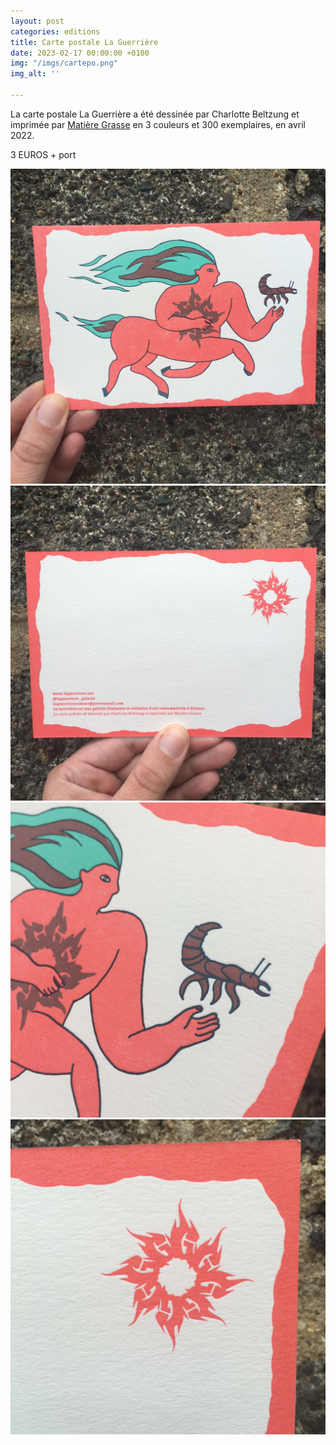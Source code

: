 ```yaml
---
layout: post
categories: editions
title: Carte postale La Guerrière
date: 2023-02-17 00:00:00 +0100
img: "/imgs/cartepo.png"
img_alt: ''

---
```

La carte postale La Guerrière a été dessinée par Charlotte Beltzung et imprimée par [Matière Grasse](https://matieregrasse.bigcartel.com/) en 3 couleurs et 300 exemplaires, en avril 2022.

3 EUROS + port

![](/imgs/img_8259-copie.jpg)![](/imgs/img_8261-copie.jpg)![](/imgs/img_8260-copie.jpg)![](/imgs/img_8262-copie.jpg)